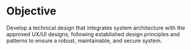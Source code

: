 # Objective
Develop a technical design that integrates system architecture with the approved UX/UI designs, following established design principles and patterns to ensure a robust, maintainable, and secure system.